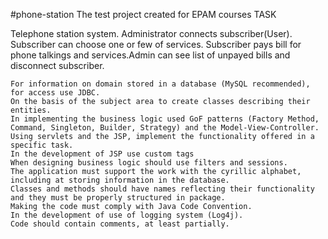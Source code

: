 #phone-station
The test project created for EPAM courses
TASK

Telephone station system. Administrator connects subscriber(User). Subscriber can choose one or few of services. Subscriber pays
bill for phone talkings and services.Admin can see list of unpayed bills and disconnect subscriber.

    For information on domain stored in a database (MySQL recommended), for access use JDBC.
    On the basis of the subject area to create classes describing their entities.
    In implementing the business logic used GoF patterns (Factory Method, Command, Singleton, Builder, Strategy) and the Model-View-Controller.
    Using servlets and the JSP, implement the functionality offered in a specific task.
    In the development of JSP use custom tags
    When designing business logic should use filters and sessions.
    The application must support the work with the cyrillic alphabet, including at storing information in the database.
    Classes and methods should have names reflecting their functionality and they must be properly structured in package.
    Making the code must comply with Java Code Convention.
    In the development of use of logging system (Log4j).
    Code should contain comments, at least partially.
